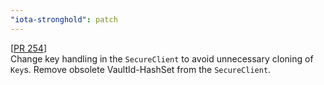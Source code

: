 ```yaml
---
"iota-stronghold": patch
---
```


[[PR 254](https://github.com/iotaledger/stronghold.rs/pull/254)]  
Change key handling in the `SecureClient` to avoid unnecessary cloning of `Key`s.
Remove obsolete VaultId-HashSet from the `SecureClient`.
